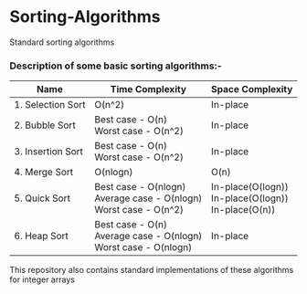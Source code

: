 # Sorting-Algorithms
Standard sorting algorithms

### Description of some basic sorting algorithms:-

|Name | Time Complexity | Space Complexity|
---- | --------------- | -----------------
|1. Selection Sort | O(n^2) | In-place|
|2. Bubble Sort | Best case - O(n)<br>Worst case - O(n^2)| In-place| 
|3. Insertion Sort | Best case - O(n)<br>Worst case - O(n^2)| In-place|      
|4. Merge Sort | O(nlogn) | O(n)|
|5. Quick Sort | Best case - O(nlogn)<br>Average case - O(nlogn)<br>Worst case - O(n^2)| In-place(O(logn))<br>In-place(O(logn))<br>In-place(O(n))|
|6. Heap Sort | Best case - O(n)<br>Average case - O(nlogn)<br>Worst case - O(nlogn)| In-place|
                                

This repository also contains standard implementations of these algorithms for integer arrays
